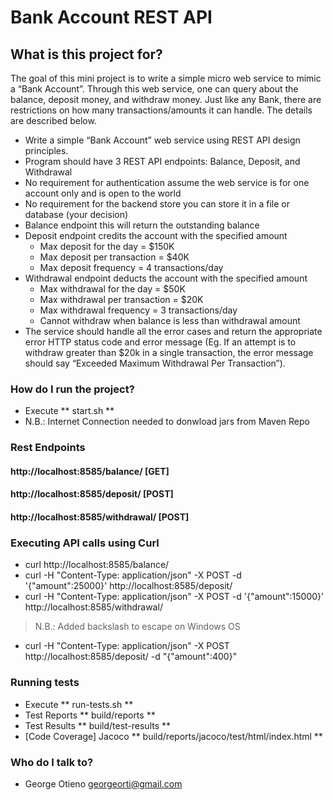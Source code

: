 # Bank Account REST API 

## What is this project for?
The goal of this mini project is to write a simple micro web service to mimic a “Bank Account”. Through this web service, one can query about the balance, deposit money, and withdraw money. Just like any Bank, there are restrictions on how many transactions/amounts it can handle. The details are described below.
- Write a simple “Bank Account” web service using REST API design principles.
- Program should have 3 REST API endpoints: Balance, Deposit, and Withdrawal
- No requirement for authentication assume the web service is for one account only and is open to the world
- No requirement for the backend store you can store it in a file or database (your decision)
- Balance endpoint this will return the outstanding balance
- Deposit endpoint credits the account with the specified amount
  - Max deposit for the day = $150K
  -  Max deposit per transaction = $40K
  -  Max deposit frequency = 4 transactions/day
- Withdrawal endpoint deducts the account with the specified amount
  - Max withdrawal for the day = $50K
  - Max withdrawal per transaction = $20K
  - Max withdrawal frequency = 3 transactions/day
  - Cannot withdraw when balance is less than withdrawal amount
- The service should handle all the error cases and return the appropriate error HTTP status code and error message (Eg. If an attempt is to withdraw greater than $20k in a single transaction, the error message should say “Exceeded Maximum Withdrawal Per Transaction”).

### How do I run the project? ###
* Execute ** start.sh **
* N.B.: Internet Connection needed to donwload jars from Maven Repo

### Rest Endpoints
#### http://localhost:8585/balance/ 				[GET]
#### http://localhost:8585/deposit/				[POST]
#### http://localhost:8585/withdrawal/			[POST]

### Executing API calls using Curl

* curl http://localhost:8585/balance/ 
* curl -H "Content-Type: application/json" -X POST -d '{"amount":25000}' http://localhost:8585/deposit/
* curl -H "Content-Type: application/json" -X POST -d '{"amount":15000}' http://localhost:8585/withdrawal/

> N.B.: Added backslash to escape on Windows OS

* curl -H "Content-Type: application/json" -X POST http://localhost:8585/deposit/ -d "{\"amount\":400}"

### Running tests
* Execute ** run-tests.sh **
* Test Reports ** build/reports **
* Test Results ** build/test-results **
* [Code Coverage] Jacoco ** build/reports/jacoco/test/html/index.html **


### Who do I talk to? 

* George Otieno <georgeorti@gmail.com>
